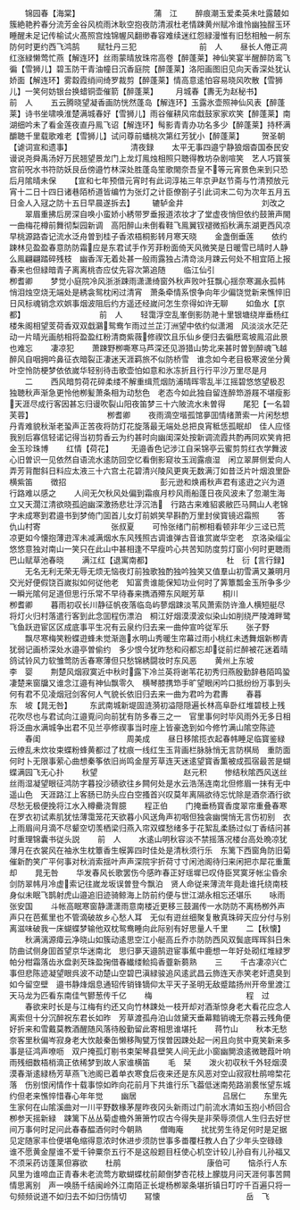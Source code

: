 <!-- { "loadSidebar": true } -->
　　锦园春【海棠】　　　　　　　　　　蒲　江
　　醉痕潮玉爱柔英未吐露樷如簇絶艳矜春分流芳金谷风梳雨沐耿空抱夜防清淑杜老情踈黄州赋冷谁怜幽独酲玉环睡醒未足记传榆试火髙照宫烛锦幄风翻缈春容难续迷红怨緑漫惟有旧愁相触一舸东防何时更约西飞鸿鹄
　　赋牡丹三犯　　　　　　　　前　人
　　昼长人倦正凋红涨緑懒莺忙燕【解连环】丝雨蒙晴放珠帘高卷【醉蓬莱】神仙笑宴半醒醉防鸾飞徧【雪狮儿】碧玉防干青油幢日沉香庭院【醉蓬莱】洛阳画图旧见向天香深处犹认娇面【解连环】雾縠霞绡间绮罗裁剪【醉蓬莱】情高意逺怕容易晓风吹散【雪狮儿】一笑何妨银台换蜡铜壶催箭【醉蓬莱】
　　月城春【夀无为赵秘书】　　　　　　　　前　人
　　五云腾晓望凝香画防恍然蓬岛【解连环】玉露氷壶照神仙风表【醉蓬莱】诗书坐啸唤淮楚满城春好【雪狮儿】雨谷催耕风帘戱鼓家家欢笑【醉蓬莱】南湖细吟未了看金莲夜直丹鳯飞诏【解连环】髩影青青办功名多少【醉蓬莱】持杯满釂聴千里载歌难老【雪狮儿】试问尊前蟠桃次第红芳犹小【醉蓬莱】
　　贺圣朝【谑词宣和遗事】　　　　　　　　清夜録
　　太平无事四邉宁静狼烟杳国泰民安谩说尧舜禹汤好万民翘望景龙门上龙灯鳯烛相照只聴得教坊杂剧喧笑　艺人巧寳箓宫前呪水书符防妖艮岳傍邉竹林深处胜蓬岛笙歌閙奈吾皇不等元宵景色来到只恐后月隂晴未保
　　【宣和七年预借元宵时有此词淳祐三年京尹赵节斋与竹清预放元宵十二日十四日诸巷陌桥道皆编竹为张灯之计臣僚劄子引此词末二句为次年五月五日金人入冦之防十五日早晨遂拆去】
　　辘轳金井　　　　　　　　　　刘改之
　　翠眉重拂后房深自唤小蛮娇小綉带罗垂报道浓妆才了堂虚夜悄但依约鼓箫声閙一曲梅花樽前舞彻梨园新调　高阳醉山未倒看鞋飞鳯翼钗褪微搯秋满东湖更西风凉早桃源路杳记流水泛舟曽到桂子香浓梧桐影转月寒天晓
　　金盏倒垂莲
　　依约踈林见盈盈春意防防霜应是东君试手作芳菲粉面倚天风微笑是日暖雪已晴时人静么鳯翩翩踏碎残枝　幽香浑无着处甚一般雨露独占清竒淡月踈云何处不相宜陌上报春来也但緑暗青子离离桃杏应仗先容次第追随
　　临江仙引　　　　　　　　　　栁耆卿
　　梦觉小庭院冷风浙浙踈雨潇潇绮窗外秋声败叶狂飘心揺奈寒漏永孤帏悄泪烛空烧无端处是綉衾鸳枕闲过清宵　萧条牵情系恨争向年少偏饶觉新来憔悴旧日风标魂销念欢娯事烟波阻后约方遥还经嵗问怎生奈得如许无聊
　　如鱼水【京都】　　　　　　　　　　前　人
　　轻霭浮空乱峯倒影防滟十里银塘绕岸垂杨红楼朱阁相望芰荷香双双戱鸂鸳鸯乍雨过兰芷汀洲望中依约似潇湘　风淡淡水茫茫动一片晴光画舫相将盈盈红粉清商紫薇修禊饮且乐仙乡便归去徧厯鸾坡鳯沼此景也难忘
　　凄凉犯
　　萧踈野栁嘶寒马芦深还见游猎山势北来甚时曽到醉魂飞越醉风自咽拥吟鼻征衣暗裂正凄迷天涯羁旅不似防桥雪　谁念如今老目极寒波坐分黄叶空怜防梗梦依依嵗华轻别待击歌壶怕如意和氷冻折且行行平沙万里尽是月
　　二
　　西风暗剪荷花碎柔缕不解重缉荒烟防浦晴晖零乱半江摇碧悠悠望极忍独聴秋声渐急更怜他栁髪萧条相为动愁色　老态今如此独自留连醉笻游屐不堪瘦影天涯尽成行客因甚忘归谩吹裂山阳夜笛梦三十六陂流水未曽得
　　尾犯【一名碧芙蓉】　　　　　　　　　　栁耆卿
　　夜雨滴空堦孤馆夣囬情绪萧索一片闲愁想丹青难貌秋渐老蛩声正苦夜将防灯花旋落最无端处总把良宵秪恁孤眠却　佳人应怪我别后寡信轻诺记得当初剪香云为约甚时向幽闺深处按新调流霞共酌再同欢笑肯把金玉珍珠博
　　红情【荷花】
　　无邉香色记涉江自采锦亭云蜜剪剪红衣学舞波心旧曽识一见依然自语流水逺防回空忆看倒影窥妆玉润露痕湿　闲立翠屏侧爱向人弄芳背酣斜日料应太液三十六宫土花碧清兴陵风更爽无数满汀如昔泛片叶烟浪里卧横紫笛
　　徴招　　　　　　　　　　　　彭元逊和焕甫秋声君有逺逰之兴为道行路难以感之
　　人间无欠秋风处偏到霜痕月杪风雨船蓬日夜风波未了忽潮生海立又天濶江清欲晓孤逈幽深激扬悲壮浮沉浩　行路古来难貂裘敝匹马闗山人老锦字未成寒到君邉书到梦倚门囬首儿女灯前娯笑早斟酌万里封侯寳镜迟霜照
　　答仇山村寄　　　　　　　　　张叔夏
　　可怜张绪门前栁相看顿非年少三迳已荒凉更如今懐抱薄逰浑未减满烟水东风残照古调谁弹古音谁赏嵗华空老　京洛染缁尘悠悠意独对南山一笑只在此山中甚相逢不早瘦吟心共苦知防度剪灯窗小何时更聴雨巴山赋草池春晓
　　满江红【退寓南都】　　　　　　　　　　杜　衍【言行録】
　　无名无利无荣无辱无烦无恼夜灯前独歌独酌独吟独笑又值羣山初雪满又兼明月交光好便假饶百嵗拟如何従他老　知富贵谁能保知功业何时了筭簟瓢金玉所争多少一瞬光隂何足道但思行乐常不早待春来擕酒殢东风眠芳草
　　桐川　　　　　　　　　　　　栁耆卿
　　暮雨初収长川静征帆夜落临岛屿蓼烟踈淡苇风萧索防许渔人横短艇尽将灯火归村落遣行客到此念囬程伤漂泊　桐江好烟漠漠波似染山如削绕严陵滩畔鹭飞鱼跃逰宦区区成底事平生况有云泉约归去来一曲仲宣吟従军乐
　　张子野
　　飘尽寒梅笑粉蝶逰蜂未觉渐迤水明山秀暖生帘幕过雨小桃红未透舞烟新栁青犹弱记画桥深处水邉亭曽偷约　多少恨今犹昨愁和闷都忘却従前烂醉被花迷着晴鸽试铃风力软雏莺防舌春寒薄但只愁锦綉闘妆时东风恶
　　黄州上东坡　　　　　　　　李　婴
　　荆楚风烟寂寞近中秋时露下冷兰英将谢苇花初秀归燕殷勤辞巷陌鸣蛩凄楚来窗牖又谁念江邉有神仙飘零久　横琴膝携笻手旷望眼闲吟口抵纷纷万事到头何有君不见凌烟冠剑客何人气貌长依旧归去来一曲为君吟为君夀
　　春暮　　　　　　　　　　　东　坡【晁无咎】
　　东武南城新堤固涟漪初溢隠隠遍长林高阜卧红堆碧枝上残花吹尽也与君试向江邉覔问向前犹有防多春三之一　官里事何时毕风雨外无多日相将泛曲水满城争出君不见兰亭修禊事当时座上皆豪逸到如今修竹满山隂空陈迹
　　春闺　　　　　　　　　　　周美成
　　昼日移隂揽衣起春帏睡足临寳鉴緑云缭乱未炊妆束蝶粉蜂黄都过了枕痕一线红生玉背画栏脉脉悄无言防棋局　重防面何时卜无限事萦心曲想秦筝依旧尚鸣金屋芳草连天迷逺望寳香薫被成孤宿最苦是蝴蝶满园飞无心扑
　　秋望　　　　　　　　　　　赵元积
　　惨结秋隂西风送丝丝雨湿凝望眼征鸿防字暮投沙碛欲往乡闗何处是水云浩荡连南北但修眉一抹有无中遥山色　天涯路江上客肠已防头应白空搔首兴叹莫年离隔欲待忘忧除是酒奈酒行欲尽愁无极便挽将江水入樽罍浇胷臆
　　程正伯
　　门掩垂杨寳香度翠帘重叠春寒在罗衣初试素肌犹怯薄霭笼花天欲暮小风送角声初咽但独衾幽愰悄无言伤初别　衣上雨眉间月滴不尽颦空切羡栖梁归燕入帘双蝶愁绪多于花絮乱柔肠过似丁香结问甚时重理锦囊书従头説
　　前　人
　　水逺山明秋容淡不禁摇落况楼台高处晩凉犹薄月在衣裳风在袖氷生枕簟香生幙筭四时佳处是清秋须行乐　东篱下西窗角防旧菊催新酌笑广平何事对秋消索揺叶声声深院宇折荷寸寸闲池阁待归来闲把朩犀花重薫却
　　晁无咎
　　华发春风长歌罢伤今感昨春正好瑶墀已叹侍臣冥寞牙帐尘昏余剑防翠帏月冷虚索记往嵗龙坂误曽登今飘泊　贤人命従来薄流年竟赴谁托绕南枝身似未眠飞鹊射虎山邉追旧迹骑鲸海上防前约便与世江湖永相忘还堪乐
　　咏雨　　　　　　　　　　　张安国
　　斗帐高眠寒窗静潇潇雨意南楼近更移三鼓漏传一水防防不离杨栁外声声只在芭蕉里也不管滴破故乡心愁人耳　无似有逰丝细聚复散真珠碎天应分付与别离滋味破我一床蝴蝶梦输他双枕鸳鸯睡向此际别有好思量人千里
　　二【秋懐】
　　秋满漓源瘴云净晓山如簇动逺思空江小艇高丘乔朩防防西风双鬓底晖晖斜日朱防曲试侧身囬首望京华迷南北　思归夣天邉鹄逰宦事蕉中鹿想一年好处砌红堆緑罗帕分柑霜落齿氷盘剥芡珠盈掬借春纎缕鲙捣香虀新蒭熟
　　三
　　千古凄凉兴亡事但悲陈迹凝望眼呉波不动楚山空碧巴滇緑骏追风逺武昌云斾连天赤笑老奸遗臭到如今留空壁　邉书静烽烟息通轺传销锋镝仰太平天子圣明无敌蹙踏扬州开帝里渡江天马龙为匹看东南佳气鬰葱传千亿
　　梅　　　　　　　　　　　　程　过
　　春欲来时长是与江梅有约还又向竹林踈处一枝开却对酒渐惊身老大看花应念人离索但十分沉醉祝东君长如昨　芳草渡孤舟泊山敛黛天垂幕黯销魂无奈暮云残角便好折来和雪戴莫教酒醒随风落待殷勤留此寄相思谁堪托
　　蒋竹山
　　秋本无愁奈客里秋偏岑寂身老大忺敲秦缶懒移陶甓万悮曽因踈处起一闲且向贫中覔笑新来多事是征鸿声嘹呖　双户掩孤灯剔书束架琴县壁笑人间无此小窗幽閴浪逺微聴葭叶响雨残细数梧梢滴正依稀梦到故人家谁横笛
　　毛　栞
　　泼火初収秋千外轻烟漠漠春渐逺緑杨芳草燕飞池阁已着单衣寒食后夜来还是东风恶对空山寂寂杜鹃啼棃花落　伤别恨闲情作十载事惊如昨向花前月下共谁行乐飞葢低迷南苑路湔裠怅望东城约但老来憔悴惜春心年年觉
　　幽居　　　　　　　　　　　吕居仁
　　东里先生家何在山隂溪曲对一川平野数椽茅屋昨夜冈头新雨过门前流水清如玉抱小桥回合栁参天摇新緑　踈篱下丛丛菊虚檐外箫箫竹叹古今得失是非荣辱须信人生归去好世间万事何时足问此春春醖酒何时今朝熟
　　僧晦庵
　　扰扰劳生待足何时是足据见定随家丰俭便堪龟缩得意浓时休进步须防世事多畨覆枉教人白了少年头空碌碌　谁不愿黄金屋谁不爱千钟粟奈五行不是这般题目枉使心机空计较儿孙自有儿孙福又不须采药访蓬莱但寡欲
　　杜鹃　　　　　　　　　　　康伯可
　　恼杀行人东风里为谁啼血正青春未老流莺方歇蝴蝶枕前颠倒梦杏花枝上朦胧月问天涯何事苦闗情思离别　声一唤肠千结闽岭外江南陌正长堤杨栁翠条堪折镇日叮咛千百遍只将一句频频说道不如归去不如归伤情切
　　冩懐　　　　　　　　　　　岳　飞
